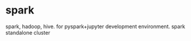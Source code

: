 # spark
spark, hadoop, hive. for pyspark+jupyter development environment. spark standalone cluster 

